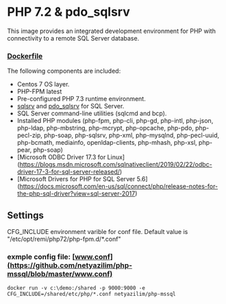 # PHP 7.2 & pdo_sqlsrv

This image provides an integrated development environment for PHP with connectivity to a remote SQL Server database.

### [Dockerfile](https://github.com/netyazilim/php-mssql/blob/master/Dockerfile)

The following components are included:
- Centos 7 OS layer.
- PHP-FPM latest
- Pre-configured PHP 7.3 runtime environment.
- [sqlsrv](http://php.net/manual/en/book.sqlsrv.php) and [pdo_sqlsrv](http://php.net/manual/en/ref.pdo-sqlsrv.php) for SQL Server.
- SQL Server command-line utilities (sqlcmd and bcp).
- Installed PHP modules (php-fpm, php-cli, php-gd, php-intl, php-json, php-ldap, php-mbstring, php-mcrypt, php-opcache, php-pdo, php-pecl-zip, php-soap, php-sqlsrv, php-xml, php-mysqlnd, php-pecl-uuid, php-bcmath, mediainfo, openldap-clients, php-mhash, php-xsl, php-pear, php-soap)
- [Microsoft ODBC Driver 17.3 for Linux] (https://blogs.msdn.microsoft.com/sqlnativeclient/2019/02/22/odbc-driver-17-3-for-sql-server-released/)
- [Microsoft Drivers for PHP for SQL Server 5.6] (https://docs.microsoft.com/en-us/sql/connect/php/release-notes-for-the-php-sql-driver?view=sql-server-2017)

## Settings
CFG_INCLUDE environment varible for conf file. Default value is "/etc/opt/remi/php72/php-fpm.d/*.conf"

### exmple config file: [www.conf](https://github.com/netyazilim/php-mssql/blob/master/www.conf)
```
docker run -v c:\demo:/shared -p 9000:9000 -e CFG_INCLUDE=/shared/etc/php/*.conf netyazilim/php-mssql

```
